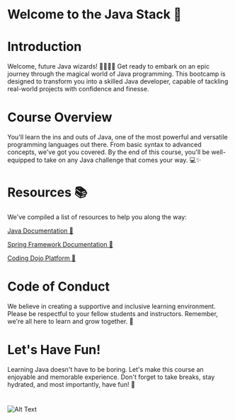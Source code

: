 # Welcome to the Java Stack  🚀

# Introduction
Welcome, future Java wizards! 🧙‍♂️🧙‍♀️ Get ready to embark on an epic journey through the magical world of Java programming. This bootcamp is designed to transform you into a skilled Java developer, capable of tackling real-world projects with confidence and finesse.

# Course Overview
You'll learn the ins and outs of Java, one of the most powerful and versatile programming languages out there. From basic syntax to advanced concepts, we've got you covered. By the end of this course, you'll be well-equipped to take on any Java challenge that comes your way. 💻✨

# Resources 📚
We've compiled a list of resources to help you along the way:

[Java Documentation 📖](https://docs.oracle.com/en/java/javase/17/)

[Spring Framework Documentation 🌱](https://spring.io/projects/spring-framework)

[Coding Dojo Platform 🥋](https://login.codingdojo.africa/dashboard)

# Code of Conduct
We believe in creating a supportive and inclusive learning environment. Please be respectful to your fellow students and instructors. Remember, we're all here to learn and grow together. 🌱

# Let's Have Fun!
Learning Java doesn't have to be boring. Let's make this course an enjoyable and memorable experience. Don't forget to take breaks, stay hydrated, and most importantly, have fun! 🎉

#
![Alt Text](https://i.pinimg.com/originals/81/17/8b/81178b47a8598f0c81c4799f2cdd4057.gif)
